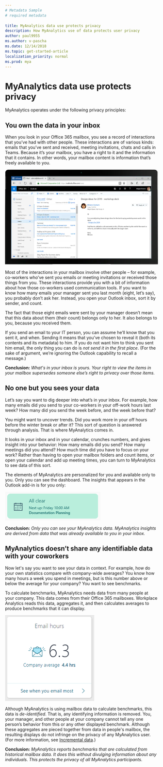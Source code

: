 ```yaml
---
# Metadata Sample
# required metadata

title: MyAnalytics data use protects privacy
description: How MyAnalytics use of data protects user privacy
author: paul9955
ms.author: v-pascha
ms.date: 12/14/2018
ms.topic: get-started-article
localization_priority: normal 
ms.prod: mya
---
```


# MyAnalytics data use protects privacy 

MyAnalytics operates under the following privacy principles:

## You own the data in your inbox

When you look in your Office 365 mailbox, you see a record of interactions that you’ve had with other people. These interactions are of various kinds: emails that you’ve sent and received, meeting invitations, chats and calls in Teams. Because it’s your mailbox, you have a right to it and the information that it contains. In other words, your mailbox content is information that’s freely available to you. 

![Outlook inbox](../../images/mya/overview/outlook-1.png)   

Most of the interactions in your mailbox involve other people – for example, co-workers who’ve sent you emails or meeting invitations or received those things from you. These interactions provide you with a bit of information about how those co-workers used communication tools. If you want to know how many emails your manager sent you last month (eight, let’s say), you probably don’t ask her. Instead, you open your Outlook inbox, sort it by sender, and count. 

The fact that those eight emails were sent by your manager doesn’t mean that this data about them (their count) belongs only to her. It also belongs to you, because you received them. 

<!--
This is how electronic communication works. Once you send an item, it’s gone, and the recipients have as much right to it as you do. That’s because it’s now also in their possession, their inbox. 
-->

If you send an email to your IT person, you can assume he’ll know that you sent it, and when. Sending it means that you’ve chosen to reveal it (both its contents and its metadata) to him. If you do not want him to think you sent him email, the only thing you can do is _not send it in the first place_. (For the sake of argument, we’re ignoring the Outlook capability to recall a message.)

**Conclusion:** _What's in your inbox is yours. Your right to view the items in your mailbox supersedes someone else’s right to privacy over those items._ 

<!--
**Corollary:** You do not have rights to the communication between other people, unless it also directly involves you – for example, someone includes you in a meeting invitation. Facts about the emails that others have sent belong to the sender and the recipient, not to you. This holds true for all types of collaboration, regardless of the app used to create it; for example, Outlook, Teams. 
-->

## No one but you sees your data

Let’s say you want to dig deeper into what’s in your inbox. For example, how many emails did you send to your co-workers in your off-work hours last week? How many did you send the week before, and the week before that?

You might want to uncover trends. Did you work more in your off hours before the winter break or after it? This sort of question is answered through analysis. That is where MyAnalytics comes in. 

It looks in your inbox and in your calendar, crunches numbers, and gives insight into your behavior: How many emails did you send? How many meetings did you attend? How much time did you have to focus on your work? Rather than having to open your mailbox folders and count items, or open your calendar and add up meeting times, you can turn to MyAnalytics to see data of this sort. 

The elements of MyAnalytics are personalized for you and available only to you. Only you can see the dashboard. The insights that appears in the Outlook add-in is for you only:

![Meeting reminder in MyAnalytics](../../images/mya/overview/mya-add-in-note.png) 

**Conclusion:** _Only you can see your MyAnalytics data. MyAnalytics insights are derived from data that was already available to you in your inbox._

## MyAnalytics doesn’t share any identifiable data with your coworkers

Now let's say you want to see your data in context. For example, how do your own statistics compare with company-wide averages? You know how many hours a week you spend in meetings, but is this number above or below the average for your company? You want to see benchmarks. 

To calculate benchmarks, MyAnalytics needs data from many people at your company. This data comes from their Office 365 mailboxes. Workplace Analytics reads this data, aggregates it, and then calculates averages to produce benchmarks that it can display. 

![Email hours showing company average](../../images/mya/overview/email-hours-dashboard.png)   

Although MyAnalytics is using mailbox data to calculate benchmarks, this data is _de-identified_. That is, any identifying information is removed. You, your manager, and other people at your company cannot tell any one person’s behavior from this or any other displayed benchmark. Although these aggregates are pieced together from data in people's mailbox, the resulting displays do not infringe on the privacy of any MyAnalytics user. (For more information, see [Incremental data](privacy-guide.md#incremental-data).)

**Conclusion:** _MyAnalytics reports benchmarks that are calculated from historical mailbox data. It does this without divulging information about any individuals. This protects the privacy of all MyAnalytics participants._ 

